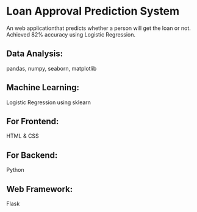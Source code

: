 # Loan Approval Prediction System
An web applicationthat predicts whether a person will get the loan or not.
Achieved 82% accuracy using Logistic Regression.


## Data Analysis:
 pandas, numpy, seaborn, matplotlib

## Machine Learning:
 Logistic Regression using sklearn

## For Frontend:
 HTML & CSS 

## For Backend: 
 Python

## Web Framework: 
 Flask
